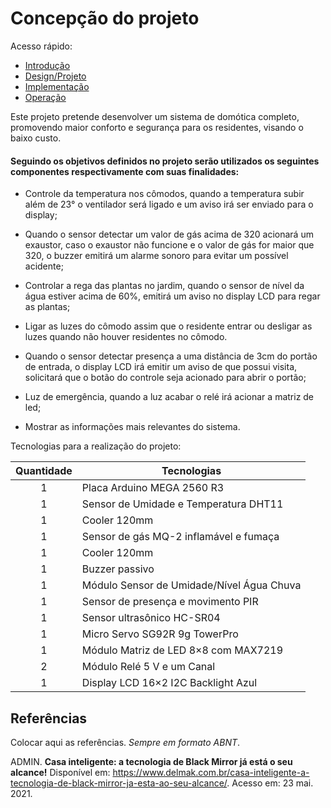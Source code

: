 # Concepção do projeto

Acesso rápido:
  - [Introdução](./README.md)
  - [Design/Projeto](./design.md)
  - [Implementação](./implementacao.md)
  - [Operação](./operacao.md)


Este projeto pretende desenvolver um sistema de domótica completo, promovendo maior conforto e segurança para os residentes, visando o baixo custo.

#### Seguindo os objetivos definidos no projeto serão utilizados os seguintes componentes respectivamente com suas finalidades:

* Controle da temperatura nos cômodos, quando a temperatura subir além de 23° o ventilador será ligado e um aviso irá ser enviado
para o display;

* Quando o sensor detectar um valor de gás acima de 320 acionará um exaustor, caso o exaustor não funcione e o valor de gás for maior que 320, o buzzer emitirá um alarme sonoro para evitar um possível acidente;

* Controlar a rega das plantas no jardim, quando o sensor de nível da água estiver acima de 60%, emitirá um aviso no display LCD para regar as plantas;

* Ligar as luzes do cômodo assim que o residente entrar ou desligar as luzes quando não houver residentes no cômodo.

* Quando o sensor detectar presença a uma distância de 3cm do portão de entrada, o display LCD irá emitir um aviso de que possui visita, solicitará que o botão do controle seja acionado para abrir o portão;

* Luz de emergência, quando a luz acabar o relé irá acionar a matriz de led;

* Mostrar as informações mais relevantes do sistema.



Tecnologias para a realização do projeto:


Quantidade  | Tecnologias
:---------:   | ------
1           | Placa Arduino MEGA 2560 R3
1           | Sensor de Umidade e Temperatura DHT11
1           | Cooler 120mm
1           | Sensor de gás MQ-2 inflamável e fumaça
1           | Cooler 120mm
1           | Buzzer passivo
1           | Módulo Sensor de Umidade/Nível Água Chuva
1           |	Sensor de presença e movimento PIR
1           | Sensor ultrasônico HC-SR04
1           | Micro Servo SG92R 9g TowerPro
1           | Módulo Matriz de LED 8×8 com MAX7219
2           | Módulo Relé 5 V e um Canal
1           | Display LCD 16×2 I2C Backlight Azul


## Referências

Colocar aqui as referências. _Sempre em formato ABNT_.

ADMIN. **Casa inteligente: a tecnologia de Black Mirror já está o seu alcance!** Disponível em: <https://www.delmak.com.br/casa-inteligente-a-tecnologia-de-black-mirror-ja-esta-ao-seu-alcance/>. Acesso em: 23 mai. 2021.
